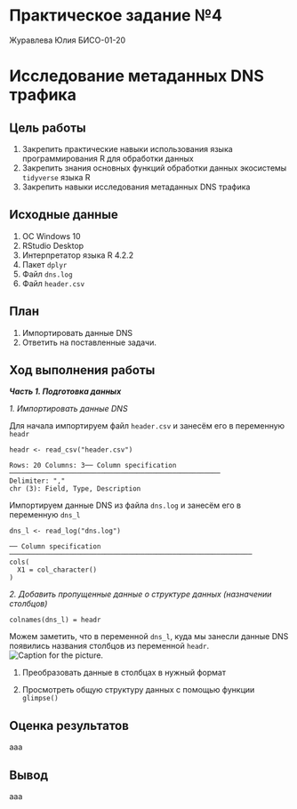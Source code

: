 # Практическое задание №4
Журавлева Юлия БИСО-01-20

# Исследование метаданных DNS трафика

## Цель работы

1.  Закрепить практические навыки использования языка программирования R
    для обработки данных
2.  Закрепить знания основных функций обработки данных экосистемы
    `tidyverse` языка R
3.  Закрепить навыки исследования метаданных DNS трафика

## Исходные данные

1.  ОС Windows 10
2.  RStudio Desktop
3.  Интерпретатор языка R 4.2.2
4.  Пакет `dplyr`
5.  Файл `dns.log`
6.  Файл `header.csv`

## План

1.  Импортировать данные DNS
2.  Ответить на поставленные задачи.

## Ход выполнения работы

***Часть 1. Подготовка данных***

*1. Импортировать данные DNS*

Для начала импортируем файл `header.csv` и занесём его в переменную
`headr`

    headr <- read_csv("header.csv")

    Rows: 20 Columns: 3── Column specification ─────────────────────────────────────────────────────
    Delimiter: ","
    chr (3): Field, Type, Description

Импортируем данные DNS из файла `dns.log` и занесём его в переменную
`dns_l`

    dns_l <- read_log("dns.log")

    ── Column specification ─────────────────────────────────────────────────────────────
    cols(
      X1 = col_character()
    )

*2. Добавить пропущенные данные о структуре данных (назначении
столбцов)*

    colnames(dns_l) = headr

Можем заметить, что в переменной `dns_l`, куда мы занесли данные DNS
появились названия столбцов из переменной `headr`. ![Caption for the
picture.](C:\Users\Юлия\Documents\PZ_sem7_7\PZ_4\screen1.png)

1.  Преобразовать данные в столбцах в нужный формат

2.  Просмотреть общую структуру данных с помощью функции `glimpse()`

## Оценка результатов

ааа

## Вывод

ааа
